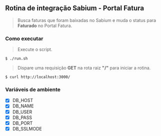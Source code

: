 ## Rotina de integração Sabium - Portal Fatura
> Busca faturas que foram baixadas no Sabium e muda o status para **Faturado** no Portal Fatura.

### Como executar
> Execute o script.
```shell
$ ./run.sh
```
> Dispare uma requisição **GET** na rota raiz **"/"** para iniciar a rotina.
```shell
$ curl http://localhost:3000/
```

### Variáveis de ambiente
- [x] DB_HOST 
- [x] DB_NAME
- [x] DB_USER 
- [x] DB_PASS 
- [x] DB_PORT
- [x] DB_SSLMODE